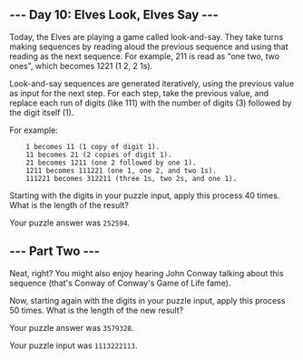 ## --- Day 10: Elves Look, Elves Say ---

Today, the Elves are playing a game called look-and-say. They take turns making sequences by reading aloud the previous sequence and using that reading as the next sequence. For example, 211 is read as "one two, two ones", which becomes 1221 (1 2, 2 1s).

Look-and-say sequences are generated iteratively, using the previous value as input for the next step. For each step, take the previous value, and replace each run of digits (like 111) with the number of digits (3) followed by the digit itself (1).

For example:

```
    1 becomes 11 (1 copy of digit 1).
    11 becomes 21 (2 copies of digit 1).
    21 becomes 1211 (one 2 followed by one 1).
    1211 becomes 111221 (one 1, one 2, and two 1s).
    111221 becomes 312211 (three 1s, two 2s, and one 1).
```

Starting with the digits in your puzzle input, apply this process 40 times. What is the length of the result?

Your puzzle answer was `252594`.

## --- Part Two ---

Neat, right? You might also enjoy hearing John Conway talking about this sequence (that's Conway of Conway's Game of Life fame).

Now, starting again with the digits in your puzzle input, apply this process 50 times. What is the length of the new result?

Your puzzle answer was `3579328`.

Your puzzle input was `1113222113`.
